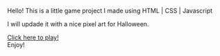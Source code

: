 Hello! This is a little game project I made using HTML | CSS | Javascript

I will updade it with a nice pixel art for Halloween. 

<a href="https://fe-fs.github.io/Runner_game/"> Click here to play!</a>
<br>
Enjoy!
